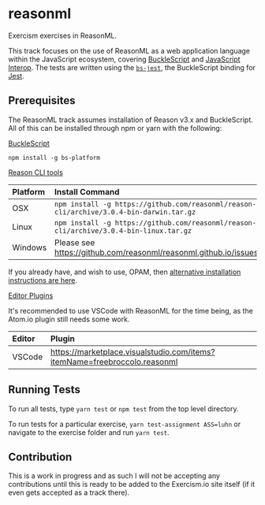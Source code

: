 # reasonml

Exercism exercises in ReasonML.

This track focuses on the use of ReasonML as a web application language within the JavaScript ecosystem, covering [BuckleScript](https://bucklescript.github.io/) and [JavaScript Interop](https://bucklescript.github.io/docs/en/interop-overview.html). The tests are written using the [`bs-jest`](https://github.com/glennsl/bs-jest), the BuckleScript binding for [Jest](http://facebook.github.io/jest/).

## Prerequisites

The ReasonML track assumes installation of Reason v3.x and BuckleScript. All of this can be installed through npm or yarn with the following:

[BuckleScript](https://bucklescript.github.io/docs/en/installation.html)

```shell
npm install -g bs-platform
```

[Reason CLI tools](https://reasonml.github.io/guide/editor-tools/global-installation#recommended-through-npmyarn)

| Platform | Install Command                                                                         |
| :------- | :-------------------------------------------------------------------------------------- |
| OSX      | `npm install -g https://github.com/reasonml/reason-cli/archive/3.0.4-bin-darwin.tar.gz` |
| Linux    | `npm install -g https://github.com/reasonml/reason-cli/archive/3.0.4-bin-linux.tar.gz`  |
| Windows  | Please see https://github.com/reasonml/reasonml.github.io/issues/195                    |

If you already have, and wish to use, OPAM, then [alternative installation instructions are here](https://reasonml.github.io/guide/editor-tools/global-installation#alternative-through-opam).

[Editor Plugins]()

It's recommended to use VSCode with ReasonML for the time being, as the Atom.io plugin still needs some work.

| Editor | Plugin                                                                    |
| :----- | :------------------------------------------------------------------------ |
| VSCode | https://marketplace.visualstudio.com/items?itemName=freebroccolo.reasonml |

## Running Tests

To run all tests, type `yarn test` or `npm test` from the top level directory.

To run tests for a particular exercise, `yarn test-assignment ASS=luhn` or navigate to the exercise folder and run `yarn test`.

## Contribution

This is a work in progress and as such I will not be accepting any contributions until this is ready to be added to the Exercism.io site itself (if it even gets accepted as a track there).
